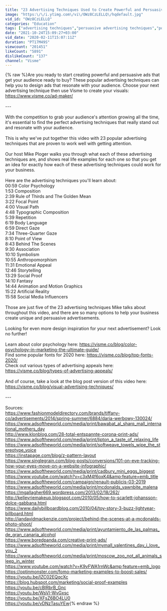 ```yaml
---
title: "23 Advertising Techniques Used to Create Powerful and Persuasive Ads"
image: "https:\/\/i.ytimg.com\/vi\/OWz8CzLELLQ\/hqdefault.jpg"
vid_id: "OWz8CzLELLQ"
categories: "Education"
tags: ["advertising techniques","persuasive advertising techniques","popular advertising techniques"]
date: "2021-10-24T15:09:27+03:00"
vid_date: "2020-02-11T15:07:11Z"
duration: "PT17M49S"
viewcount: "201451"
likeCount: "5891"
dislikeCount: "137"
channel: "Visme"
---
```

{% raw %}Are you ready to start creating powerful and persuasive ads that get your audience ready to buy? These popular advertising techniques can help you to design ads that resonate with your audience. Choose your next advertising technique then use Visme to create your visuals: <a rel="nofollow" target="blank" href="https://www.visme.co/ad-maker/">https://www.visme.co/ad-maker/</a><br /><br />---<br /><br />With the competition to grab your audience's attention growing all the time, it's essential to find the perfect advertising techniques that really stand out and resonate with your audience.<br /><br />This is why we've put together this video with 23 popular advertising techniques that are proven to work well with getting attention.<br /><br />Our host Mike Ploger walks you through what each of these advertising techniques are, and shows real life examples for each one so that you get an idea for exactly how each of these advertising techniques could work for your business.<br /><br />Here are the advertising techniques you'll learn about:<br />00:59 Color Psychology<br />1:53 Composition<br />2:39 Rule of Thirds and The Golden Mean<br />3:22 Focal Point<br />4:00 Visual Path<br />4:48 Typographic Composition<br />5:39 Repetition<br />6:19 Body Language<br />6:59 Direct Gaze<br />7:34 Three-Quarter Gaze<br />8:10 Point of View<br />8:43 Behind The Scenes<br />9:30 Association<br />10:10 Symbolism<br />10:55 Anthropomorphism<br />11:31 Emotional Appeal<br />12:46 Storytelling<br />13:29 Social Proof<br />14:10 Fantasy<br />14:44 Animation and Motion Graphics<br />15:22 Artificial Reality<br />15:58 Social Media Influencers<br /><br />Those are just five of the 23 advertising techniques Mike talks about throughout this video, and there are so many options to help your business create unique and persuasive advertisements.<br /><br />Looking for even more design inspiration for your next advertisement? Look no further!<br /><br />Learn about color psychology here: <a rel="nofollow" target="blank" href="https://visme.co/blog/color-psychology-in-marketing-the-ultimate-guide/">https://visme.co/blog/color-psychology-in-marketing-the-ultimate-guide/</a><br />Find some popular fonts for 2020 here: <a rel="nofollow" target="blank" href="https://visme.co/blog/top-fonts-2020/">https://visme.co/blog/top-fonts-2020/</a><br />Check out various types of advertising appeals here: <a rel="nofollow" target="blank" href="https://visme.co/blog/types-of-advertising-appeals/">https://visme.co/blog/types-of-advertising-appeals/</a><br /><br />And of course, take a look at the blog post version of this video here: <a rel="nofollow" target="blank" href="https://visme.co/blog/visual-advertising-techniques/">https://visme.co/blog/visual-advertising-techniques/</a><br /><br />---<br /><br />Sources:<br /><a rel="nofollow" target="blank" href="https://www.fashionmodeldirectory.com/brands/tiffany-co/advertisements/2014/spring-summer/6884/daria-werbowy-130024/">https://www.fashionmodeldirectory.com/brands/tiffany-co/advertisements/2014/spring-summer/6884/daria-werbowy-130024/</a><br /><a rel="nofollow" target="blank" href="https://www.adsoftheworld.com/media/print/bawabat_al_sharq_mall_international_mothers_day">https://www.adsoftheworld.com/media/print/bawabat_al_sharq_mall_international_mothers_day</a><br /><a rel="nofollow" target="blank" href="http://www.klonblog.com/28-total-entspannte-corona-print-ads/">http://www.klonblog.com/28-total-entspannte-corona-print-ads/</a><br /><a rel="nofollow" target="blank" href="https://www.adsoftheworld.com/media/print/lipton_a_taste_of_relaxing_life">https://www.adsoftheworld.com/media/print/lipton_a_taste_of_relaxing_life</a><br /><a rel="nofollow" target="blank" href="https://www.adsoftheworld.com/media/print/softweave_towels_wipe_the_stereotype_voice">https://www.adsoftheworld.com/media/print/softweave_towels_wipe_the_stereotype_voice</a><br /><a rel="nofollow" target="blank" href="https://instapage.com/blog/z-pattern-layout">https://instapage.com/blog/z-pattern-layout</a><br /><a rel="nofollow" target="blank" href="https://www.singlegrain.com/blog-posts/conversions/101-on-eye-tracking-how-your-eyes-move-on-a-website-infographic/">https://www.singlegrain.com/blog-posts/conversions/101-on-eye-tracking-how-your-eyes-move-on-a-website-infographic/</a><br /><a rel="nofollow" target="blank" href="https://www.adsoftheworld.com/media/print/cadbury_mini_eggs_biggest">https://www.adsoftheworld.com/media/print/cadbury_mini_eggs_biggest</a><br /><a rel="nofollow" target="blank" href="https://www.youtube.com/watch?v=c3xM4f6oxK4&amp;feature=emb_title">https://www.youtube.com/watch?v=c3xM4f6oxK4&amp;feature=emb_title</a><br /><a rel="nofollow" target="blank" href="https://www.adsoftheworld.com/campaign/renault-publicis-03-2019">https://www.adsoftheworld.com/campaign/renault-publicis-03-2019</a><br /><a rel="nofollow" target="blank" href="https://www.adsoftheworld.com/media/print/mcdonalds_yawnbite_malena">https://www.adsoftheworld.com/media/print/mcdonalds_yawnbite_malena</a><br /><a rel="nofollow" target="blank" href="https://mgallagher669.wordpress.com/2013/02/18/262/">https://mgallagher669.wordpress.com/2013/02/18/262/</a><br /><a rel="nofollow" target="blank" href="http://kelleyriemakeup.blogspot.com/2010/05/how-to-scarlett-johansson-dolce-gabbana.html">http://kelleyriemakeup.blogspot.com/2010/05/how-to-scarlett-johansson-dolce-gabbana.html</a><br /><a rel="nofollow" target="blank" href="https://www.dailybillboardblog.com/2010/04/toy-story-3-buzz-lightyear-billboard.html">https://www.dailybillboardblog.com/2010/04/toy-story-3-buzz-lightyear-billboard.html</a><br /><a rel="nofollow" target="blank" href="http://iandavidmackenzie.com/project/behind-the-scenes-at-a-mcdonalds-photo-shoot/">http://iandavidmackenzie.com/project/behind-the-scenes-at-a-mcdonalds-photo-shoot/</a><br /><a rel="nofollow" target="blank" href="https://www.adsoftheworld.com/media/print/ayuntamiento_de_las_palmas_de_gran_canaria_alcohol">https://www.adsoftheworld.com/media/print/ayuntamiento_de_las_palmas_de_gran_canaria_alcohol</a><br /><a rel="nofollow" target="blank" href="https://www.boredpanda.com/creative-print-ads/">https://www.boredpanda.com/creative-print-ads/</a><br /><a rel="nofollow" target="blank" href="https://www.adsoftheworld.com/media/print/mymall_valentines_day_i_love_you_2">https://www.adsoftheworld.com/media/print/mymall_valentines_day_i_love_you_2</a><br /><a rel="nofollow" target="blank" href="https://www.adsoftheworld.com/media/print/moscow_zoo_not_all_animals_sleep_in_winter">https://www.adsoftheworld.com/media/print/moscow_zoo_not_all_animals_sleep_in_winter</a><br /><a rel="nofollow" target="blank" href="https://www.youtube.com/watch?v=K9vFWA1rnWc&amp;feature=emb_logo">https://www.youtube.com/watch?v=K9vFWA1rnWc&amp;feature=emb_logo</a><br /><a rel="nofollow" target="blank" href="https://optinmonster.com/fomo-marketing-examples-to-boost-sales/">https://optinmonster.com/fomo-marketing-examples-to-boost-sales/</a><br /><a rel="nofollow" target="blank" href="https://youtu.be/IZC02EQqcXc">https://youtu.be/IZC02EQqcXc</a><br /><a rel="nofollow" target="blank" href="https://blog.hubspot.com/marketing/social-proof-examples">https://blog.hubspot.com/marketing/social-proof-examples</a><br /><a rel="nofollow" target="blank" href="https://youtu.be/cBlRbrB_Gnc">https://youtu.be/cBlRbrB_Gnc</a><br /><a rel="nofollow" target="blank" href="https://youtu.be/WsVI-WvGxsc">https://youtu.be/WsVI-WvGxsc</a><br /><a rel="nofollow" target="blank" href="https://youtu.be/XFsZ6BO4LU0">https://youtu.be/XFsZ6BO4LU0</a><br /><a rel="nofollow" target="blank" href="https://youtu.be/vDNzTasuYEw">https://youtu.be/vDNzTasuYEw</a>{% endraw %}
